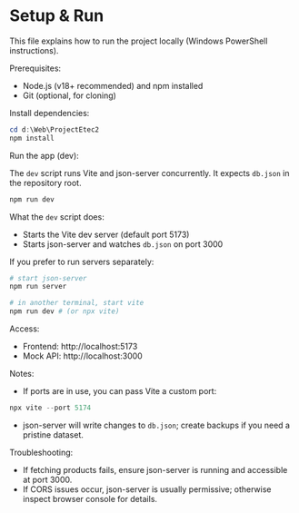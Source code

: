 # Setup & Run

This file explains how to run the project locally (Windows PowerShell instructions).

Prerequisites:
- Node.js (v18+ recommended) and npm installed
- Git (optional, for cloning)

Install dependencies:

```powershell
cd d:\Web\ProjectEtec2
npm install
```

Run the app (dev):

The `dev` script runs Vite and json-server concurrently. It expects `db.json` in the repository root.

```powershell
npm run dev
```

What the `dev` script does:
- Starts the Vite dev server (default port 5173)
- Starts json-server and watches `db.json` on port 3000

If you prefer to run servers separately:

```powershell
# start json-server
npm run server

# in another terminal, start vite
npm run dev # (or npx vite)
```

Access:
- Frontend: http://localhost:5173
- Mock API: http://localhost:3000

Notes:
- If ports are in use, you can pass Vite a custom port:

```powershell
npx vite --port 5174
```

- json-server will write changes to `db.json`; create backups if you need a pristine dataset.

Troubleshooting:
- If fetching products fails, ensure json-server is running and accessible at port 3000.
- If CORS issues occur, json-server is usually permissive; otherwise inspect browser console for details.

